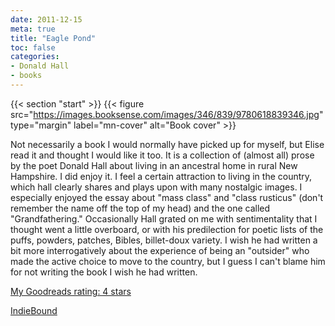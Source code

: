 ```yaml
---
date: 2011-12-15
meta: true
title: "Eagle Pond"
toc: false
categories:
- Donald Hall
- books
---
```


{{< section "start" >}}
{{< figure src="https://images.booksense.com/images/346/839/9780618839346.jpg" type="margin" label="mn-cover" alt="Book cover" >}}

Not necessarily a book I would normally have picked up for myself, but Elise read it and thought I would like it too. It is a collection of (almost all) prose by the poet Donald Hall about living in an ancestral home in rural New Hampshire. I did enjoy it. I feel a certain attraction to living in the country, which hall clearly shares and plays upon with many nostalgic images. I especially enjoyed the essay about "mass class" and "class rusticus" (don't remember the name off the top of my head) and the one called "Grandfathering." Occasionally Hall grated on me with sentimentality that I thought went a little overboard, or with his predilection for poetic lists of the puffs, powders, patches, Bibles, billet-doux variety. I wish he had written a bit more interrogatively about the experience of being an "outsider" who made the active choice to move to the country, but I guess I can't blame him for not writing the book I wish he had written.

[My Goodreads rating: 4 stars](https://www.goodreads.com/review/show/240164037)  

[IndieBound](https://www.indiebound.org/book/9780618839346)
